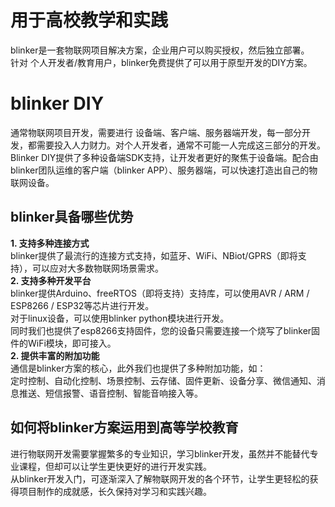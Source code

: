 # 用于高校教学和实践  
blinker是一套物联网项目解决方案，企业用户可以购买授权，然后独立部署。  
针对 个人开发者/教育用户，blinker免费提供了可以用于原型开发的DIY方案。  

# blinker DIY  
通常物联网项目开发，需要进行 设备端、客户端、服务器端开发，每一部分开发，都需要投入人力财力。对个人开发者，通常不可能一人完成这三部分的开发。  
Blinker DIY提供了多种设备端SDK支持，让开发者更好的聚焦于设备端。配合由blinker团队运维的客户端（blinker APP）、服务器端，可以快速打造出自己的物联网设备。  

## blinker具备哪些优势  
**1. 支持多种连接方式**  
blinker提供了最流行的连接方式支持，如蓝牙、WiFi、NBiot/GPRS（即将支持），可以应对大多数物联网场景需求。  
**2. 支持多种开发平台**  
blinker提供Arduino、freeRTOS（即将支持）支持库，可以使用AVR / ARM / ESP8266 / ESP32等芯片进行开发。  
对于linux设备，可以使用blinker python模块进行开发。  
同时我们也提供了esp8266支持固件，您的设备只需要连接一个烧写了blinker固件的WiFi模块，即可接入。  
**2. 提供丰富的附加功能**  
通信是blinker方案的核心，此外我们也提供了多种附加功能，如：  
定时控制、自动化控制、场景控制、云存储、固件更新、设备分享、微信通知、消息推送、短信报警、语音控制、智能音响接入等。  

## 如何将blinker方案运用到高等学校教育  
进行物联网开发需要掌握繁多的专业知识，学习blinker开发，虽然并不能替代专业课程，但却可以让学生更快更好的进行开发实践。  
从blinker开发入门，可逐渐深入了解物联网开发的各个环节，让学生更轻松的获得项目制作的成就感，长久保持对学习和实践兴趣。  
